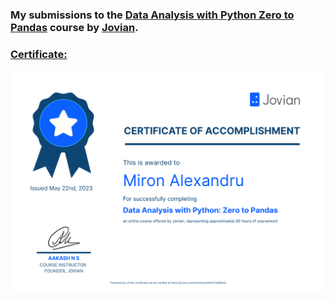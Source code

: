 ### My submissions to the [Data Analysis with Python Zero to Pandas](https://jovian.com/learn/data-analysis-with-python-zero-to-pandas) course by [Jovian](https://jovian.com/).

### [Certificate:](https://jovian.com/certificate/MFQTQNBZHA)

![Certificate](Certificate/DataAnalysiswithPython.PNG)